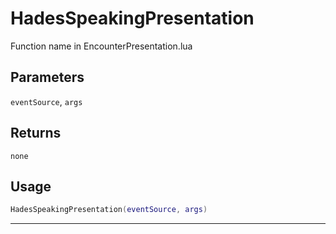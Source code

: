 # HadesSpeakingPresentation
Function name in EncounterPresentation.lua
## Parameters
`eventSource`, `args`
## Returns
`none`
## Usage
```lua
HadesSpeakingPresentation(eventSource, args)
```
---
